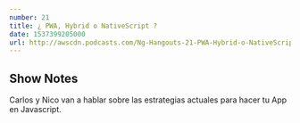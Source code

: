 ```yaml
---
number: 21
title: ¿ PWA, Hybrid o NativeScript ?
date: 1537399205000
url: http://awscdn.podcasts.com/Ng-Hangouts-21-PWA-Hybrid-o-NativeScript--4cf3.mp3
---
```


## Show Notes

Carlos y Nico van a hablar sobre las estrategias actuales para hacer tu App en Javascript.